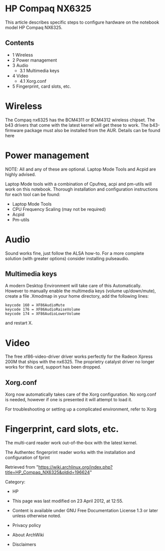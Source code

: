 HP Compaq NX6325
================

This article describes specific steps to configure hardware on the
notebook model HP Compaq NX6325.

Contents
--------

-   1 Wireless
-   2 Power management
-   3 Audio
    -   3.1 Multimedia keys
-   4 Video
    -   4.1 Xorg.conf
-   5 Fingerprint, card slots, etc.

Wireless
========

The Compaq nx6325 has the BCM4311 or BCM4312 wireless chipset. The b43
drivers that come with the latest kernel will get these to work. The
b43-firmware package must also be installed from the AUR. Details can be
found here

Power management
================

NOTE: All and any of these are optional. Laptop Mode Tools and Acpid are
highly advised.

Laptop Mode tools with a combination of Cpufreq, acpi and pm-utils will
work on this notebook. Thorough installation and configuration
instructions for each tool can be found:

-   Laptop Mode Tools
-   CPU Frequency Scaling (may not be required)
-   Acpid
-   Pm-utils

Audio
=====

Sound works fine, just follow the ALSA how-to. For a more complete
solution (with greater options) consider installing pulseaudio.

Multimedia keys
---------------

A modern Desktop Environment will take care of this Automatically.
However to manually enable the multimedia keys (volume up/down/mute),
create a file .Xmodmap in your home directory, add the following lines:

    keycode 160 = XF86AudioMute
    keycode 176 = XF86AudioRaiseVolume
    keycode 174 = XF86AudioLowerVolume

and restart X.

Video
=====

The free xf86-video-driver driver works perfectly for the Radeon Xpress
200M that ships with the nx6325. The proprietry catalyst driver no
longer works for this card, support has been dropped.

Xorg.conf
---------

Xorg now automatically takes care of the Xorg configuration. No
xorg.conf is needed, however if one is presented it will attempt to load
it.

For troubleshooting or setting up a complicated environment, refer to
Xorg

Fingerprint, card slots, etc.
=============================

The multi-card reader work out-of-the-box with the latest kernel.

The Authentec fingerprint reader works with the installation and
configuration of fprint

Retrieved from
"https://wiki.archlinux.org/index.php?title=HP_Compaq_NX6325&oldid=196624"

Category:

-   HP

-   This page was last modified on 23 April 2012, at 12:55.
-   Content is available under GNU Free Documentation License 1.3 or
    later unless otherwise noted.
-   Privacy policy
-   About ArchWiki
-   Disclaimers
